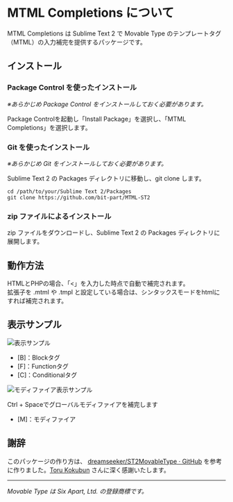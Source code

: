 # MTML Completions について

MTML Completions は Sublime Text 2 で Movable Type のテンプレートタグ（MTML）の入力補完を提供するパッケージです。

## インストール

### Package Control を使ったインストール

_※あらかじめ Package Control をインストールしておく必要があります。_

Package Controlを起動し「Install Package」を選択し、「MTML Completions」を選択します。

### Git を使ったインストール

_※あらかじめ Git をインストールしておく必要があります。_

Sublime Text 2 の Packages ディレクトリに移動し、git clone します。

```
cd /path/to/your/Sublime Text 2/Packages
git clone https://github.com/bit-part/MTML-ST2
```

### zip ファイルによるインストール

zip ファイルをダウンロードし、Sublime Text 2 の Packages ディレクトリに展開します。

## 動作方法

HTMLとPHPの場合、「<」を入力した時点で自動で補完されます。  
拡張子を .mtml や .tmpl と設定している場合は、シンタックスモードをhtmlにすれば補完されます。

## 表示サンプル

![表示サンプル](http://bit-part.github.com/data/img_mtml-st2.png)

* [B]：Blockタグ
* [F]：Functionタグ
* [C]：Conditionalタグ

![モディファイア表示サンプル](http://bit-part.github.com/data/img_mtml-st2_modifier.png)

Ctrl + Spaceでグローバルモディファイアを補完します

* [M]：モディファイア

## 謝辞

このパッケージの作り方は、 [dreamseeker/ST2MovableType · GitHub](https://github.com/dreamseeker/ST2MovableType) を参考に作りました。[Toru Kokubun](https://github.com/dreamseeker) さんに深く感謝いたします。

---

_Movable Type は Six Apart, Ltd. の登録商標です。_
